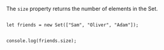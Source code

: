 The `size` property
returns the number of
elements in the Set.

<Editor lang="javascript">
<code>
let friends = new Set(["Sam", "Oliver", "Adam"]);

console.log(friends.size);
</code>
</Editor>